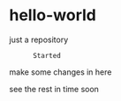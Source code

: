 # hello-world
just a repository 

          Started
 
make some changes in here

see the rest in time soon 
